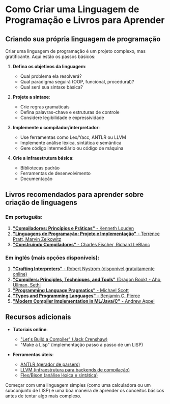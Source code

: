 # Como Criar uma Linguagem de Programação e Livros para Aprender

## Criando sua própria linguagem de programação

Criar uma linguagem de programação é um projeto complexo, mas gratificante. Aqui estão os passos básicos:

1. **Defina os objetivos da linguagem**:
   - Qual problema ela resolverá?
   - Qual paradigma seguirá (OOP, funcional, procedural)?
   - Qual será sua sintaxe básica?

2. **Projete a sintaxe**:
   - Crie regras gramaticais
   - Defina palavras-chave e estruturas de controle
   - Considere legibilidade e expressividade

3. **Implemente o compilador/interpretador**:
   - Use ferramentas como Lex/Yacc, ANTLR ou LLVM
   - Implemente análise léxica, sintática e semântica
   - Gere código intermediário ou código de máquina

4. **Crie a infraestrutura básica**:
   - Bibliotecas padrão
   - Ferramentas de desenvolvimento
   - Documentação

## Livros recomendados para aprender sobre criação de linguagens

### Em português:
1. <a href="/Main/Ebooks/pt-br/Compiladores - Princípios Técnicas e Ferramentas.pdf">**"Compiladores: Princípios e Práticas"** - Kenneth Louden</a>
2. <a href="Main/Ebooks/pt-br/">**"Linguagens de Programação: Projeto e Implementação"** - Terrence Pratt, Marvin Zelkowitz</a>
3. <a href="Main/Ebooks/pt-br/">**"Construindo Compiladores"** - Charles Fischer, Richard LeBlanc</a>

### Em inglês (mais opções disponíveis):
1. <a href="Main/Ebooks/ingles/crafting-interpreters.pdf">**"Crafting Interpreters"** - Robert Nystrom (disponível gratuitamente online)</a>
2. <a href="Main/Ebooks/ingles/Compilers Principles, Techniques, & Tools 2nd Ed.pdf">**"Compilers: Principles, Techniques, and Tools"** (Dragon Book) - Aho, Ullman, Sethi</a>
3. <a href="Main/Ebooks/ingles/programming-language-pragmatics-2ed.pdf">**"Programming Language Pragmatics"** - Michael Scott</a>
4. <a href="Main/Ebooks/ingles/Benjamin_C._Pierce-Types_and_Programming_Languages-The_MIT_Press(2002).pdf">**"Types and Programming Languages"** - Benjamin C. Pierce</a>
5. <a href="Main/Ebooks/ingles/Modern_Compiler_Implementation_in_ML.pdf">**"Modern Compiler Implementation in ML/Java/C"** - Andrew Appel</a>

## Recursos adicionais

- **Tutoriais online**:
  - <a href="https://compilers.iecc.com/crenshaw/">"Let's Build a Compiler" (Jack Crenshaw)</a>
  - <a>"Make a Lisp" (implementação passo a passo de um LISP)</a>

- **Ferramentas úteis**:
  - <a href="https://www.antlr.org/">ANTLR (gerador de parsers)</a>
  - <a href="https://llvm.org/">LLVM (infraestrutura para backends de compilação)</a>
  - <a href="Main/Ebooks/tools/flex__bison.pdf"> Flex/Bison (análise léxica e sintática)</a>

Começar com uma linguagem simples (como uma calculadora ou um subconjunto de LISP) é uma boa maneira de aprender os conceitos básicos antes de tentar algo mais complexo.
